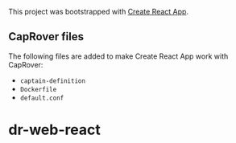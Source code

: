 This project was bootstrapped with [Create React App](https://github.com/facebook/create-react-app).

## CapRover files
The following files are added to make Create React App work with CapRover:

- `captain-definition`
- `Dockerfile`
- `default.conf`
# dr-web-react
